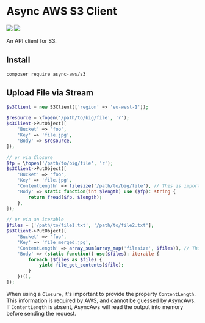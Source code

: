 # Async AWS S3 Client

![](https://github.com/async-aws/s3/workflows/Tests/badge.svg?branch=master)
![](https://github.com/async-aws/s3/workflows/BC%20Check/badge.svg?branch=master)

An API client for S3.

## Install

```cli
composer require async-aws/s3
```

## Upload File via Stream

```php
$s3Client = new S3Client(['region' => 'eu-west-1']);

$resource = \fopen('/path/to/big/file', 'r');
$s3Client->PutObject([
    'Bucket' => 'foo',
    'Key' => 'file.jpg',
    'Body' => $resource,
]);

// or via Closure
$fp = \fopen('/path/to/big/file', 'r');
$s3Client->PutObject([
    'Bucket' => 'foo',
    'Key' => 'file.jpg',
    'ContentLength' => filesize('/path/to/big/file'), // This is important
    'Body' => static function(int $length) use ($fp): string {
        return fread($fp, $length);
    },
]);

// or via an iterable
$files = ['/path/to/file1.txt', '/path/to/file2.txt'];
$s3Client->PutObject([
    'Bucket' => 'foo',
    'Key' => 'file_merged.jpg',
    'ContentLength' => array_sum(array_map('filesize', $files)), // This is important
    'Body' => (static function() use($files): iterable {
        foreach ($files as $file) {
            yield file_get_contents($file);
        }
    })(),
]);
```

When using a `Closure`, it's important to provide the property `ContentLength`.
This information is required by AWS, and cannot be guessed by AsyncAws.
If `ContentLength` is absent, AsyncAws will read the output into memory before
sending the request.

